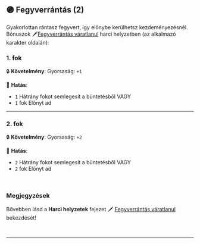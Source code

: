 ## 🟣 Fegyverrántás (2)

Gyakorlottan rántasz fegyvert, így előnybe kerülhetsz kezdeményezésnél.<br />
Bónuszok 🗡️[Fegyverrántás váratlanul](../065_01_harci_helyzetek.md#fegyverr%C3%A1nt%C3%A1s-v%C3%A1ratlanul) harci helyzetben (az alkalmazó karakter oldalán):
### 1. fok

🔒 **Követelmény**: Gyorsaság: `+1`

🌟 **Hatás**: 
- `1` Hátrány fokot semlegesít a büntetésből
  VAGY
- `1` fok Előnyt ad

---
### 2. fok

🔒 **Követelmény**: Gyorsaság: `+2`

🌟 **Hatás**:
- `2` Hátrány fokot semlegesít a büntetésből
  VAGY
- `2` fok Előnyt ad

<br />

### Megjegyzések

Bővebben lásd a **Harci helyzetek** fejezet 🗡️ [Fegyverrántás váratlanul](../065_01_harci_helyzetek.md##fegyverr%C3%A1nt%C3%A1s-v%C3%A1ratlanul) bekezdését!

<br />

---
